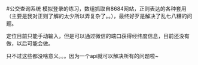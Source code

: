 #公交查询系统
模拟登录的练习，数组抓取自8684网站，正则表达的各种套用（主要是我对正则了解的太少所以弄复杂了。。），最终好歹是解决了乱七八糟的问题。

定位目前只能手动输入，但是可以通过微信的端口获得经纬度信息，目前还没有做，以后可能会做。

只不过这些都没啥意义。。。因为一个api就可以解决所有的问题啦~